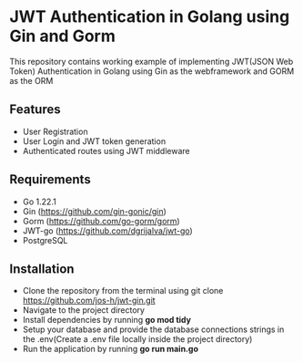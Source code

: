 # JWT Authentication in Golang using Gin and Gorm

This repository contains working example of implementing JWT(JSON Web Token) Authentication in Golang using Gin as the webframework and GORM as the ORM

## Features
- User Registration
- User Login and JWT token generation
- Authenticated routes using JWT middleware

## Requirements
- Go     1.22.1
- Gin    (https://github.com/gin-gonic/gin)
- Gorm   (https://github.com/go-gorm/gorm)
- JWT-go (https://github.com/dgrijalva/jwt-go)
- PostgreSQL

## Installation
- Clone the repository from the terminal using git clone https://github.com/jos-h/jwt-gin.git
- Navigate to the project directory
- Install dependencies by running **go mod tidy**
- Setup your database and provide the database connections strings in the .env(Create a .env file locally inside the project directory)
- Run the application by running **go run main.go**
